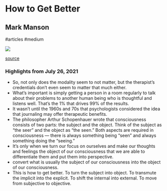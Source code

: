 # How to Get Better

## Mark Manson

#articles
#medium

![](https://readwise-assets.s3.amazonaws.com/static/images/article2.74d541386bbf.png)

[source](https://medium.com/p/d255c6a21e3f)

### Highlights from July 26, 2021

- So, not only does the modality seem to not matter, but the therapist’s credentials don’t even seem to matter that much either.
- What’s important is simply getting a person in a room regularly to talk about their problems to another human being who is thoughtful and listens well. That’s the 1% that drives 99% of the results.
- It wasn’t until the 1960s and 70s that psychologists considered the idea that journaling may offer therapeutic benefits.
- The philosopher Arthur Schopenhauer wrote that consciousness consists of two parts: the subject and the object. Think of the subject as “the seer” and the object as “the seen.” Both aspects are required in consciousness — there is always something being “seen” and always something doing the “seeing.”
- It’s only when we turn our focus on ourselves and make our thoughts and feelings the object of our consciousness that we are able to differentiate them and put them into perspective.
- convert what is usually the subject of our consciousness into the object of our consciousness.
- This is how to get better. To turn the subject into object. To transmute the implicit into the explicit. To shift the internal into external. To move from subjective to objective.
